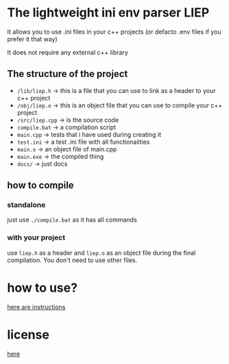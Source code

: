 # The lightweight ini env parser LIEP 

It allows you to use .ini files in your c++ projects (or defacto .env files if you prefer it that way)

It does not require any external c++ library 

## The structure of the project

* ``/lib/liep.h`` -> this is a file that you can use to link as a header to your c++ project
* ``/obj/liep.o`` -> this is an object file that you can use to compile your c++ project
* ``/src/liep.cpp`` -> is the source code
* ``compile.bat`` -> a compilation script
* ``main.cpp`` -> tests that i have used during creating it
* ``test.ini`` -> a test .ini file with all functionalities
* ``main.o`` -> an object file of main.cpp
* ``main.exe`` -> the compiled thing
* ``docs/`` -> just docs

## how to compile

### standalone

just use ``./compile.bat`` as it has all commands

### with your project

use ``liep.h`` as a header and ``liep.o`` as an object file during the final compilation.
You don't need to use other files.

# how to use?

[here are instructions](docs/index.md)

# license

[here](LICENSE)
